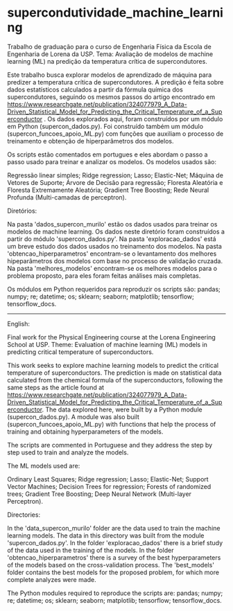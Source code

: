 # supercondutividade_machine_learning

Trabalho de graduação para o curso de Engenharia Física da Escola de Engenharia de Lorena da USP. 
Tema: Avaliação de modelos de machine learning (ML) na predição da temperatura crítica de supercondutores.


Este trabalho busca explorar modelos de aprendizado de máquina para predizer a temperatura crítica de supercondutores.
A predição é feita sobre dados estatísticos calculados a partir da fórmula química dos supercondutores, seguindo os mesmos passos do artigo encontrado em https://www.researchgate.net/publication/324077979_A_Data-Driven_Statistical_Model_for_Predicting_the_Critical_Temperature_of_a_Superconductor . 
Os dados explorados aqui, foram construídos por um módulo em Python (supercon_dados.py).
Foi construído também um módulo (supercon_funcoes_apoio_ML.py) com funções que auxiliam 
o processo de treinamento e obtenção de hiperparâmetros dos modelos.

Os scripts estão comentados em portugues e eles abordam o passo a passo usado para treinar e analizar os modelos. 
Os modelos usados são: 

Regressão linear simples;
Ridge regression;
Lasso;
Elastic-Net;
Máquina de Vetores de Suporte;
Árvore de Decisão para regressão;
Floresta Aleatória e Floresta Extremamente Aleatória;
Gradient Tree Boosting;
Rede Neural Profunda (Multi-camadas de perceptron).

Diretórios:

Na pasta 'dados_supercon_murilo' estão os dados usados para treinar os modelos de machine learning. Os dados neste diretório foram construídos a partir do módulo 'supercon_dados.py'. Na pasta 'exploracao_dados' está um breve estudo dos dados usados no treinamento dos modelos. Na pasta 'obtencao_hiperparametros' encontram-se o levantamento dos melhores hipeparâmetros dos modelos com base no processo de validação cruzada. Na pasta 'melhores_modelos' encontram-se os melhores modelos para o problema proposto, para eles foram feitas análises mais completas. 

Os módulos em Python requeridos para reproduzir os scripts são: pandas; numpy; re; datetime; os; sklearn; seaborn; matplotlib; tensorflow; tensorflow_docs.

----------------------------------------------------------------------------------------------------------------------------------------


English:


Final work for the Physical Engineering course at the Lorena Engineering School at USP. Theme: Evaluation of machine learning (ML) models in predicting critical temperature of superconductors.


This work seeks to explore machine learning models to predict the critical temperature of superconductors.
The prediction is made on statistical data calculated from the chemical formula of the superconductors, following the same steps as the article found at https://www.researchgate.net/publication/324077979_A_Data-Driven_Statistical_Model_for_Predicting_the_Critical_Temperature_of_a_Superconductor.
The data explored here, were built by a Python module (supercon_dados.py).
A module was also built (supercon_funcoes_apoio_ML.py) with functions that help
the process of training and obtaining hyperparameters of the models.

The scripts are commented in Portuguese and they address the step by step used to train and analyze the models. 

The ML models used are:

Ordinary Least Squares;
Ridge regression;
Lasso;
Elastic-Net;
Support Vector Machines;
Decision Trees for regression;
Forests of randomized trees;
Gradient Tree Boosting;
Deep Neural Network  (Multi-layer Perceptron).

Directories:

In the 'data_supercon_murilo' folder are the data used to train the machine learning models. The data in this directory was built from the module 'supercon_dados.py'. In the folder 'exploracao_dados' there is a brief study of the data used in the training of the models. In the folder 'obtencao_hiperparametros' there is a survey of the best hyperparameters of the models based on the cross-validation process. The 'best_models' folder contains the best models for the proposed problem, for which more complete analyzes were made.


The Python modules required to reproduce the scripts are: pandas; numpy; re; datetime; os; sklearn; seaborn; matplotlib; tensorflow; tensorflow_docs.
